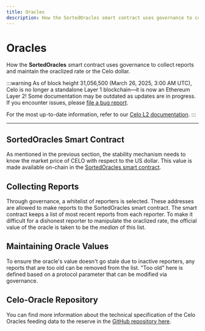 ```yaml
---
title: Oracles
description: How the SortedOracles smart contract uses governance to collect reports and maintain the oraclized rate or the Celo dollar.
---
```


# Oracles

How the **SortedOracles** smart contract uses governance to collect reports and maintain the oraclized rate or the Celo dollar.

:::warning
As of block height 31,056,500 (March 26, 2025, 3:00 AM UTC), Celo is no longer a standalone Layer 1 blockchain—it is now an Ethereum Layer 2!
Some documentation may be outdated as updates are in progress. If you encounter issues, please [file a bug report](https://github.com/celo-org/docs/issues/new/choose).

For the most up-to-date information, refer to our [Celo L2 documentation](https://docs.celo.org/cel2).
:::

---

## SortedOracles Smart Contract

As mentioned in the previous section, the stability mechanism needs to know the market price of CELO with respect to the US dollar. This value is made available on-chain in the [SortedOracles smart contract](https://github.com/celo-org/celo-monorepo/blob/master/packages/protocol/contracts/stability/SortedOracles.sol).

## Collecting Reports

Through governance, a whitelist of reporters is selected. These addresses are allowed to make reports to the SortedOracles smart contract. The smart contract keeps a list of most recent reports from each reporter. To make it difficult for a dishonest reporter to manipulate the oraclized rate, the official value of the oracle is taken to be the _median_ of this list.

## Maintaining Oracle Values

To ensure the oracle's value doesn't go stale due to inactive reporters, any reports that are too old can be removed from the list. "Too old" here is defined based on a protocol parameter that can be modified via governance.

## Celo-Oracle Repository

You can find more information about the technical specification of the Celo Oracles feeding data to the reserve in the [GitHub repository here](https://github.com/celo-org/celo-oracle).

